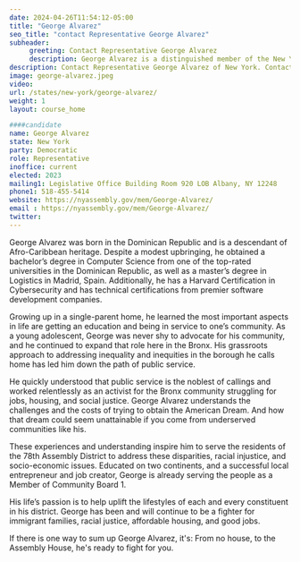 ```yaml
---
date: 2024-04-26T11:54:12-05:00
title: "George Alvarez"
seo_title: "contact Representative George Alvarez"
subheader:
     greeting: Contact Representative George Alvarez
     description: George Alvarez is a distinguished member of the New York State Assembly, representing the 78th District. He assumed office on January 1, 2023. His current term ends on January 1, 2025.
description: Contact Representative George Alvarez of New York. Contact information for George Alvarez includes email address, phone number, and mailing address.
image: george-alvarez.jpeg
video:
url: /states/new-york/george-alvarez/
weight: 1
layout: course_home

####candidate
name: George Alvarez
state: New York
party: Democratic
role: Representative
inoffice: current
elected: 2023
mailing1: Legislative Office Building Room 920 LOB Albany, NY 12248
phone1: 518-455-5414
website: https://nyassembly.gov/mem/George-Alvarez/
email : https://nyassembly.gov/mem/George-Alvarez/
twitter:
---
```


George Alvarez was born in the Dominican Republic and is a descendant of Afro-Caribbean heritage. Despite a modest upbringing, he obtained a bachelor’s degree in Computer Science from one of the top-rated universities in the Dominican Republic, as well as a master’s degree in Logistics in Madrid, Spain. Additionally, he has a Harvard Certification in Cybersecurity and has technical certifications from premier software development companies.

Growing up in a single-parent home, he learned the most important aspects in life are getting an education and being in service to one’s community. As a young adolescent, George was never shy to advocate for his community, and he continued to expand that role here in the Bronx. His grassroots approach to addressing inequality and inequities in the borough he calls home has led him down the path of public service.

He quickly understood that public service is the noblest of callings and worked relentlessly as an activist for the Bronx community struggling for jobs, housing, and social justice. George Alvarez understands the challenges and the costs of trying to obtain the American Dream. And how that dream could seem unattainable if you come from underserved communities like his.

These experiences and understanding inspire him to serve the residents of the 78th Assembly District to address these disparities, racial injustice, and socio-economic issues. Educated on two continents, and a successful local entrepreneur and job creator, George is already serving the people as a Member of Community Board 1.

His life’s passion is to help uplift the lifestyles of each and every constituent in his district. George has been and will continue to be a fighter for immigrant families, racial justice, affordable housing, and good jobs.

If there is one way to sum up George Alvarez, it's: From no house, to the Assembly House, he's ready to fight for you.
